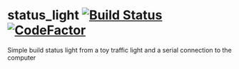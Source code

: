 # status_light [![Build Status](https://travis-ci.com/fayoh/status_light.svg?branch=master)](https://travis-ci.com/fayoh/status_light) [![CodeFactor](https://www.codefactor.io/repository/github/fayoh/status_light/badge)](https://www.codefactor.io/repository/github/fayoh/status_light)
Simple build status light from a toy traffic light and a serial connection to the computer
